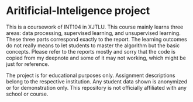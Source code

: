 # Aritificial-Inteligence project

This is a coursework of INT104 in XJTLU. 
This course mainly learns three areas: data processing, supervised learning, and unsupervised learning. These three parts correspond exactly to the report. The learning outcomes do not really means to let students to master the algorithm but the basic concepts.
Please refer to the reports mostly and 
sorry that the code is copied from my deepnote and some of it may not working, which might be just for reference.

The project is for educational purposes only. Assignment descriptions belong to the respective institution. 
Any student data shown is anonymized or for demonstration only. This repository is not officially affiliated with any school or course.
